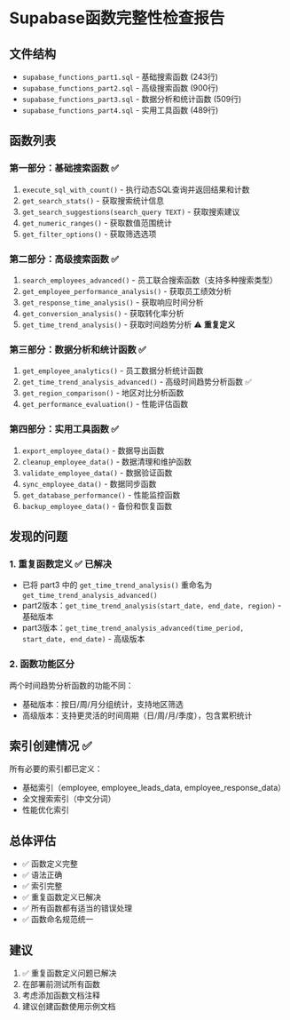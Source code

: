# Supabase函数完整性检查报告

## 文件结构
- `supabase_functions_part1.sql` - 基础搜索函数 (243行)
- `supabase_functions_part2.sql` - 高级搜索函数 (900行)
- `supabase_functions_part3.sql` - 数据分析和统计函数 (509行)
- `supabase_functions_part4.sql` - 实用工具函数 (489行)

## 函数列表

### 第一部分：基础搜索函数 ✅
1. `execute_sql_with_count()` - 执行动态SQL查询并返回结果和计数
2. `get_search_stats()` - 获取搜索统计信息
3. `get_search_suggestions(search_query TEXT)` - 获取搜索建议
4. `get_numeric_ranges()` - 获取数值范围统计
5. `get_filter_options()` - 获取筛选选项

### 第二部分：高级搜索函数 ✅
1. `search_employees_advanced()` - 员工联合搜索函数（支持多种搜索类型）
2. `get_employee_performance_analysis()` - 获取员工绩效分析
3. `get_response_time_analysis()` - 获取响应时间分析
4. `get_conversion_analysis()` - 获取转化率分析
5. `get_time_trend_analysis()` - 获取时间趋势分析 ⚠️ **重复定义**

### 第三部分：数据分析和统计函数 ✅
1. `get_employee_analytics()` - 员工数据分析统计函数
2. `get_time_trend_analysis_advanced()` - 高级时间趋势分析函数 ✅
3. `get_region_comparison()` - 地区对比分析函数
4. `get_performance_evaluation()` - 性能评估函数

### 第四部分：实用工具函数 ✅
1. `export_employee_data()` - 数据导出函数
2. `cleanup_employee_data()` - 数据清理和维护函数
3. `validate_employee_data()` - 数据验证函数
4. `sync_employee_data()` - 数据同步函数
5. `get_database_performance()` - 性能监控函数
6. `backup_employee_data()` - 备份和恢复函数

## 发现的问题

### 1. 重复函数定义 ✅ **已解决**
- 已将 part3 中的 `get_time_trend_analysis()` 重命名为 `get_time_trend_analysis_advanced()`
- part2版本：`get_time_trend_analysis(start_date, end_date, region)` - 基础版本
- part3版本：`get_time_trend_analysis_advanced(time_period, start_date, end_date)` - 高级版本

### 2. 函数功能区分
两个时间趋势分析函数的功能不同：
- 基础版本：按日/周/月分组统计，支持地区筛选
- 高级版本：支持更灵活的时间周期（日/周/月/季度），包含累积统计

## 索引创建情况 ✅
所有必要的索引都已定义：
- 基础索引（employee, employee_leads_data, employee_response_data）
- 全文搜索索引（中文分词）
- 性能优化索引

## 总体评估
- ✅ 函数定义完整
- ✅ 语法正确
- ✅ 索引完整
- ✅ 重复函数定义已解决
- ✅ 所有函数都有适当的错误处理
- ✅ 函数命名规范统一

## 建议
1. ✅ 重复函数定义问题已解决
2. 在部署前测试所有函数
3. 考虑添加函数文档注释
4. 建议创建函数使用示例文档 